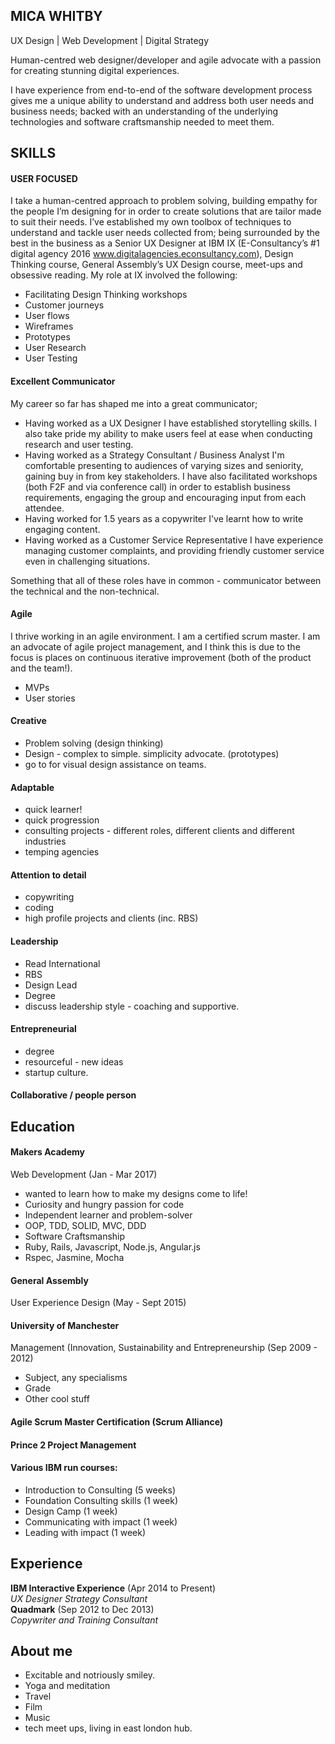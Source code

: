 ## MICA WHITBY

UX Design | Web Development | Digital Strategy

Human-centred web designer/developer and agile advocate with a passion for creating stunning digital experiences. 

I have experience from end-to-end of the software development process gives me a unique ability to understand and address both user needs and business needs; backed with an understanding of the underlying technologies and software craftsmanship needed to meet them.

## SKILLS

#### USER FOCUSED

I take a human-centred approach to problem solving, building empathy for the people I’m designing for in order to create solutions that are tailor made to suit their needs. I’ve established my own toolbox of techniques to understand and tackle user needs collected from; being surrounded by the best in the business as a Senior UX Designer at IBM IX (E-Consultancy’s #1 digital agency 2016 www.digitalagencies.econsultancy.com), Design Thinking course, General Assembly’s UX Design course, meet-ups and obsessive reading. My role at IX involved the following:

- Facilitating Design Thinking workshops
- Customer journeys
- User flows
- Wireframes
- Prototypes
- User Research
- User Testing

#### Excellent Communicator

My career so far has shaped me into a great communicator; 
- Having worked as a UX Designer I have established storytelling skills. I also take pride my ability to make users feel at ease when conducting research and user testing.
- Having worked as a Strategy Consultant / Business Analyst I'm comfortable presenting to audiences of varying sizes and seniority, gaining buy in from key stakeholders. I have also facilitated workshops (both F2F and via conference call) in order to establish business requirements, engaging the group and encouraging input from each attendee.
- Having worked for 1.5 years as a copywriter I've learnt how to write engaging content.
- Having worked as a Customer Service Representative I have experience managing customer complaints, and providing friendly customer service even in challenging situations.

Something that all of these roles have in common - communicator between the technical and the non-technical.

#### Agile

I thrive working in an agile environment. I am a certified scrum master. I am an advocate of agile project management, and I think this is due to the focus is places on continuous iterative improvement (both of the product and the team!).
- MVPs
- User stories

#### Creative

- Problem solving (design thinking)
- Design - complex to simple. simplicity advocate. (prototypes)
- go to for visual design assistance on teams.

#### Adaptable

- quick learner! 
- quick progression
- consulting projects - different roles, different clients and different industries
- temping agencies

#### Attention to detail

- copywriting
- coding
- high profile projects and clients (inc. RBS)

#### Leadership
- Read International
- RBS
- Design Lead
- Degree
- discuss leadership style - coaching and supportive.

#### Entrepreneurial
- degree
- resourceful - new ideas
- startup culture.

#### Collaborative / people person

## Education

#### Makers Academy
Web Development (Jan - Mar 2017)
- wanted to learn how to make my designs come to life!
- Curiosity and hungry passion for code
- Independent learner and problem-solver
- OOP, TDD, SOLID, MVC, DDD
- Software Craftsmanship
- Ruby, Rails, Javascript, Node.js, Angular.js
- Rspec, Jasmine, Mocha

#### General Assembly
User Experience Design (May - Sept 2015)

#### University of Manchester 
Management (Innovation, Sustainability and Entrepreneurship (Sep 2009 - 2012)

- Subject, any specialisms
- Grade
- Other cool stuff

#### Agile Scrum Master Certification (Scrum Alliance)

#### Prince 2 Project Management

#### Various IBM run courses:
- Introduction to Consulting (5 weeks)
- Foundation Consulting skills (1 week)
- Design Camp (1 week)
- Communicating with impact (1 week)
- Leading with impact (1 week)

## Experience

**IBM Interactive Experience** (Apr 2014 to Present)    
*UX Designer*
*Strategy Consultant*  
**Quadmark** (Sep 2012 to Dec 2013)   
*Copywriter and Training Consultant*  

## About me
- Excitable and notriously smiley.
- Yoga and meditation
- Travel
- Film
- Music
- tech meet ups, living in east london hub.
